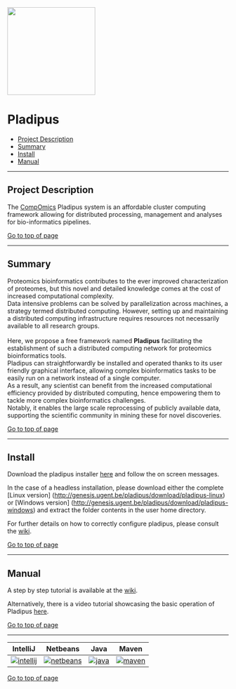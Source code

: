 <img src="https://raw.githubusercontent.com/wiki/compomics/pladipus/pladipus_logo.jpg" width="200">

# Pladipus

 * [Project Description](#project-description)
 * [Summary](#summary)
 * [Install](#install)
 * [Manual](#manual)

----

## Project Description

The [CompOmics](http://www.compomics.com) Pladipus system is an affordable cluster computing framework allowing for distributed processing, management and analyses for bio-informatics pipelines.

[Go to top of page](#pladipus)

----

## Summary

Proteomics bioinformatics contributes to the ever improved characterization of proteomes, but this novel and detailed knowledge comes at the cost of increased computational complexity.<br>
Data intensive problems can be solved by parallelization across machines, a strategy termed distributed computing. However, setting up and maintaining a distributed computing infrastructure requires resources not necessarily available to all research groups.<br><br> 
Here, we propose a free framework named <b>Pladipus</b> facilitating the establishment of such a distributed computing network for proteomics bioinformatics tools. <br> 
Pladipus can straightforwardly be installed and operated thanks to its user friendly graphical interface, allowing complex bioinformatics tasks to be easily run on a network instead of a single computer.<br> 
As a result, any scientist can benefit from the increased computational efficiency provided by distributed computing, hence empowering them to tackle more complex bioinformatics challenges.<br>
Notably, it enables the large scale reprocessing of publicly available data, supporting the scientific community in mining these for novel discoveries.

[Go to top of page](#pladipus)

----

## Install

Download the pladipus installer [here](http://genesis.ugent.be/pladipus/download/Pladipus-installer-0.3.0.jar) and follow the on screen messages. 

In the case of a headless installation, please download either the complete [Linux version] (http://genesis.ugent.be/pladipus/download/pladipus-linux) or [Windows version] (http://genesis.ugent.be/pladipus/download/pladipus-windows) and extract the folder contents in the user home directory.

For further details on how to correctly configure pladipus, please consult the [wiki](https://github.com/compomics/pladipus/wiki/Settings).

[Go to top of page](#pladipus)

----

## Manual

A step by step tutorial is available at the [wiki](https://github.com/compomics/pladipus/wiki/Manual). 

Alternatively, there is a video tutorial showcasing the basic operation of Pladipus [here](https://www.youtube.com/watch?v=aeTF7Y0XfBY).



[Go to top of page](#pladipus)

----

| IntelliJ | Netbeans | Java | Maven |
|:--:|:--:|:--:|:--:|
| [![intellij](https://www.jetbrains.com/idea/docs/logo_intellij_idea.png)](https://www.jetbrains.com/idea/) | [![netbeans](https://netbeans.org/images_www/visual-guidelines/NB-logo-single.jpg)](https://netbeans.org/) | [![java](http://genesis.ugent.be/public_data/image/java.png)](http://java.com/en/) | [![maven](http://genesis.ugent.be/public_data/image/maven.png)](http://maven.apache.org/) |

[Go to top of page](#pladipus)
